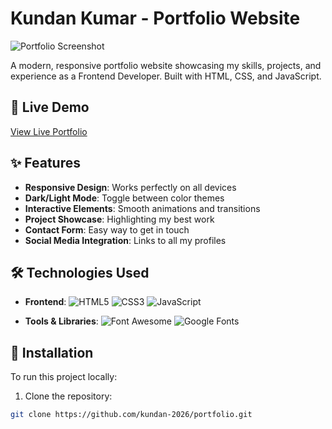 # Kundan Kumar - Portfolio Website

![Portfolio Screenshot](https://i.imgur.com/J5Z8YQa.png)

A modern, responsive portfolio website showcasing my skills, projects, and experience as a Frontend Developer. Built with HTML, CSS, and JavaScript.

## 🔗 Live Demo
[View Live Portfolio](https://kundan-kumar-portfolio.netlify.app/)

## ✨ Features

- **Responsive Design**: Works perfectly on all devices
- **Dark/Light Mode**: Toggle between color themes
- **Interactive Elements**: Smooth animations and transitions
- **Project Showcase**: Highlighting my best work
- **Contact Form**: Easy way to get in touch
- **Social Media Integration**: Links to all my profiles

## 🛠 Technologies Used

- **Frontend**: 
  ![HTML5](https://img.shields.io/badge/-HTML5-E34F26?style=flat-square&logo=html5&logoColor=white)
  ![CSS3](https://img.shields.io/badge/-CSS3-1572B6?style=flat-square&logo=css3)
  ![JavaScript](https://img.shields.io/badge/-JavaScript-F7DF1E?style=flat-square&logo=javascript&logoColor=black)
  
- **Tools & Libraries**:
  ![Font Awesome](https://img.shields.io/badge/-Font%20Awesome-528DD7?style=flat-square&logo=font-awesome&logoColor=white)
  ![Google Fonts](https://img.shields.io/badge/-Google%20Fonts-4285F4?style=flat-square&logo=google-fonts&logoColor=white)

## 🚀 Installation

To run this project locally:

1. Clone the repository:
```bash
git clone https://github.com/kundan-2026/portfolio.git
